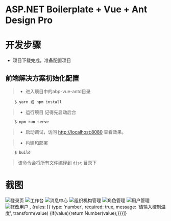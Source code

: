 ﻿# ASP.NET Boilerplate + Vue + Ant Design Pro

# 开发步骤

* 项目下载完成，准备配置项目

## 前端解决方案初始化配置
>* 进入项目中的abp-vue-antd目录
```
    $ yarn 或 npm install
```

>* 运行项目
>记得先启动后台
```
    $ npm run serve
```
>* 启动调试，访问  <a href="http://localhost:8080" target="_blank">http://localhost:8080</a> 查看效果。

>* 构建和部署
```
    $ build
```
>该命令会将所有文件编译到 `dist` 目录下

# 截图

![登录页](https://github.com/zhang8043/abp-vue-antd/blob/master/public/preview/login.png)
![工作台](https://github.com/zhang8043/abp-vue-antd/blob/master/public/preview/workplace.png)
![消息中心](https://github.com/zhang8043/abp-vue-antd/blob/master/public/preview/message.png)
![组织机构管理](https://github.com/zhang8043/abp-vue-antd/blob/master/public/preview/organization.png)
![角色管理](https://github.com/zhang8043/abp-vue-antd/blob/master/public/preview/role.png)
![用户管理](https://github.com/zhang8043/abp-vue-antd/blob/master/public/preview/user.png)
![修改用户](https://github.com/zhang8043/abp-vue-antd/blob/master/public/preview/edituser.png)
, {rules: [{ type: 'number', required: true, message: '请输入控制温度', transform(value) {if(value){return Number(value);}}}]}